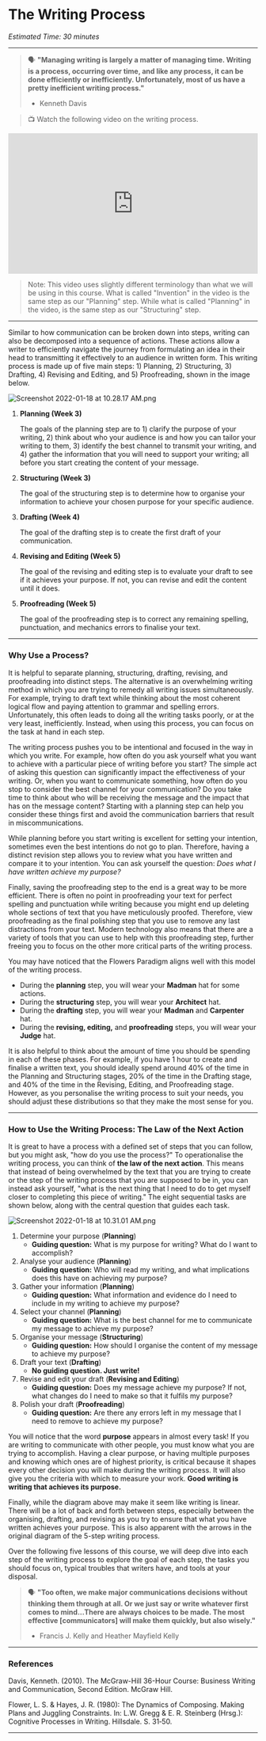 # The Writing Process

*Estimated Time: 30 minutes*

---

> 🗣 **"Managing writing is largely a matter of managing time. Writing is a process, occurring over time, and like any process, it can be done efficiently or inefficiently. Unfortunately, most of us have a pretty inefficient writing process."**
>
> - Kenneth Davis


> 📺 Watch the following video on the writing process.

<div style="position: relative; padding-bottom: 56.25%; height: 0;"><iframe src="https://www.youtube.com/embed/wEe7WZnEj60" title="YouTube video player" frameborder="0" allow="accelerometer; autoplay; clipboard-write; encrypted-media; gyroscope; picture-in-picture" allowfullscreen style="position: absolute; top: 0; left: 0; width: 100%; height: 100%;"></iframe></div>

> Note: This video uses slightly different terminology than what we will be using in this course. What is called "Invention" in the video is the same step as our "Planning" step. While what is called "Planning" in the video, is the same step as our "Structuring" step.

---

Similar to how communication can be broken down into steps, writing can also be decomposed into a sequence of actions. These actions allow a writer to efficiently navigate the journey from formulating an idea in their head to transmitting it effectively to an audience in written form. This writing process is made up of five main steps: 1) Planning, 2) Structuring, 3) Drafting, 4) Revising and Editing, and 5) Proofreading, shown in the image below. 

![Screenshot 2022-01-18 at 10.28.17 AM.png](/communicating-for-success/writing-well/the-writing-process/screenshot-2022-01-18-at-10.28.17-am.png)

1. **Planning (Week 3)**
    
    The goals of the planning step are to 1) clarify the purpose of your writing, 2) think about who your audience is and how you can tailor your writing to them, 3) identify the best channel to transmit your writing, and 4) gather the information that you will need to support your writing; all before you start creating the content of your message.
    
2. **Structuring (Week 3)**
    
    The goal of the structuring step is to determine how to organise your information to achieve your chosen purpose for your specific audience.
    
3. **Drafting (Week 4)**
    
    The goal of the drafting step is to create the first draft of your communication.
    
4. **Revising and Editing (Week 5)**
    
    The goal of the revising and editing step is to evaluate your draft to see if it achieves your purpose. If not, you can revise and edit the content until it does.
    
5. **Proofreading (Week 5)**
    
    The goal of the proofreading step is to correct any remaining spelling, punctuation, and mechanics errors to finalise your text.
    
---

### Why Use a Process?

It is helpful to separate planning, structuring, drafting, revising, and proofreading into distinct steps. The alternative is an overwhelming writing method in which you are trying to remedy all writing issues simultaneously. For example, trying to draft text while thinking about the most coherent logical flow and paying attention to grammar and spelling errors. Unfortunately, this often leads to doing all the writing tasks poorly, or at the very least, inefficiently. Instead, when using this process, you can focus on the task at hand in each step. 

The writing process pushes you to be intentional and focused in the way in which you write. For example, how often do you ask yourself what you want to achieve with a particular piece of writing before you start? The simple act of asking this question can significantly impact the effectiveness of your writing. Or, when you want to communicate something, how often do you stop to consider the best channel for your communication? Do you take time to think about who will be receiving the message and the impact that has on the message content? Starting with a planning step can help you consider these things first and avoid the communication barriers that result in miscommunications.

While planning before you start writing is excellent for setting your intention, sometimes even the best intentions do not go to plan. Therefore, having a distinct revision step allows you to review what you have written and compare it to your intention. You can ask yourself the question: *Does what I have written achieve my purpose?* 

Finally, saving the proofreading step to the end is a great way to be more efficient. There is often no point in proofreading your text for perfect spelling and punctuation while writing because you might end up deleting whole sections of text that you have meticulously proofed. Therefore, view proofreading as the final polishing step that you use to remove any last distractions from your text. Modern technology also means that there are a variety of tools that you can use to help with this proofreading step, further freeing you to focus on the other more critical parts of the writing process.

You may have noticed that the Flowers Paradigm aligns well with this model of the writing process.

- During the **planning** step, you will wear your **Madman** hat for some actions.
- During the **structuring** step, you will wear your **Architect** hat.
- During the **drafting** step, you will wear your **Madman** and **Carpenter** hat.
- During the **revising, editing,** and **proofreading** steps, you will wear your **Judge** hat.

It is also helpful to think about the amount of time you should be spending in each of these phases. For example, if you have 1 hour to create and finalise a written text, you should ideally spend around 40% of the time in the Planning and Structuring stages, 20% of the time in the Drafting stage, and 40% of the time in the Revising, Editing, and Proofreading stage. However, as you personalise the writing process to suit your needs, you should adjust these distributions so that they make the most sense for you.

---

### How to Use the Writing Process: The Law of the Next Action

It is great to have a process with a defined set of steps that you can follow, but you might ask, "how do you use the process?" To operationalise the writing process, you can think of **the law of the next action**. This means that instead of being overwhelmed by the text that you are trying to create or the step of the writing process that you are supposed to be in, you can instead ask yourself, "what is the next thing that I need to do to get myself closer to completing this piece of writing." The eight sequential tasks are shown below, along with the central question that guides each task.

![Screenshot 2022-01-18 at 10.31.01 AM.png](/communicating-for-success/writing-well/the-writing-process/screenshot-2022-01-18-at-10.31.01-am.png)

1. Determine your purpose (**Planning**)
   - **Guiding question:** What is my purpose for writing? What do I want to accomplish?
2. Analyse your audience (**Planning**)
   - **Guiding question:** Who will read my writing, and what implications does this have on achieving my purpose?
3. Gather your information (**Planning**)
   - **Guiding question:** What information and evidence do I need to include in my writing to achieve my purpose?
4. Select your channel (**Planning**)
   - **Guiding question:** What is the best channel for me to communicate my message to achieve my purpose?
5. Organise your message (**Structuring**)
   - **Guiding question:** How should I organise the content of my message to achieve my purpose?
6. Draft your text (**Drafting**)
   - **No guiding question. Just write!**
7. Revise and edit your draft (**Revising and Editing**)
   - **Guiding question:** Does my message achieve my purpose? If not, what changes do I need to make so that it fulfils my purpose?
8. Polish your draft (**Proofreading**)
   - **Guiding question:** Are there any errors left in my message that I need to remove to achieve my purpose?

You will notice that the word **purpose** appears in almost every task! If you are writing to communicate with other people, you must know what you are trying to accomplish. Having a clear purpose, or having multiple purposes and knowing which ones are of highest priority, is critical because it shapes every other decision you will make during the writing process. It will also give you the criteria with which to measure your work. **Good writing is writing that achieves its purpose.**

Finally, while the diagram above may make it seem like writing is linear. There will be a lot of back and forth between steps, especially between the organising, drafting, and revising as you try to ensure that what you have written achieves your purpose. This is also apparent with the arrows in the original diagram of the 5-step writing process.

Over the following five lessons of this course, we will deep dive into each step of the writing process to explore the goal of each step, the tasks you should focus on, typical troubles that writers have, and tools at your disposal.

> 🗣 **"Too often, we make major communications decisions without thinking them through at all. Or we just say or write whatever first comes to mind...There are always choices to be made. The most effective [communicators] will make them quickly, but also wisely."**
>
> - Francis J. Kelly and Heather Mayfield Kelly

---

### References

Davis, Kenneth. (2010). The McGraw-Hill 36-Hour Course: Business Writing and Communication, Second Edition. McGraw Hill.

Flower, L. S. & Hayes, J. R. (1980): The Dynamics of Composing. Making Plans and Juggling Constraints. In: L.W. Gregg & E. R. Steinberg (Hrsg.): Cognitive Processes in Writing. Hillsdale. S. 31‐50.

---
